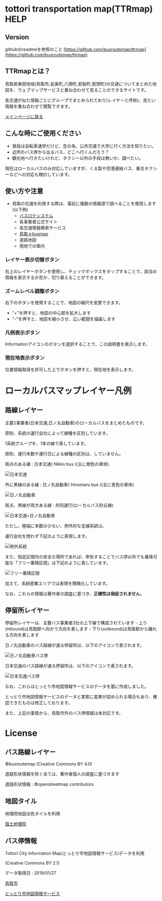 
# tottori transportation map(TTRmap) HELP
## Version
githubのreadmeを参照のこと
[https://github.com/busroutemap/ttrmap](https://github.com/busroutemap/ttrmap)

## TTRmapとは？
鳥取県東部地域(鳥取市,岩美町,八頭町,若桜町,智頭町)の交通についてまとめた地図を、ウェブマップサービスと重ね合わせて見ることのできるサイトです。

各交通が似た情報ごとにグループでまとめられており(レイヤーと呼称)、見たい情報を重ね合わせて閲覧できます。

[メインページに戻る](https://busroutemap.github.io/ttrmap)

## こんな時にご使用ください
- 普段は自転車通学だけど、念の為、公共交通で大学に行く方法を知りたい。
- 近所のバス停から出るバス、どこへ行くんだろう？
- 観光地へ行きたいけれど、タクシー以外の手段は無いか、調べたい。

現在はローカルバスのみ対応していますが、くる梨や空港連絡バス、乗合タクシーなどへの対応も検討しています。

## 使い方や注意
- 鳥取の交通を利用する際は、事前に複数の情報源で調べることを推奨します(以下例)
    - [バスロケシステム](https://ikisaki.jp)
    - 各事業者公式サイト
    - 各交通情報検索サービス
    - [鳥取＊busmap](https://busroutemap.github.io/tottori)
    - 道路地図
    - 現地での案内

### レイヤー表示切替ボタン
右上のレイヤーボタンを使用し、チェックボックスをタップすることで、該当の情報を表示するか否か、切り替えることができます。

### ズームレベル調整ボタン
右下のボタンを使用することで、地図の縮尺を変更できます。
- "+"を押すと、地図の中心部を拡大します
- "-"を押すと、地図を縮小させ、広い範囲を描画します

### 凡例表示ボタン
Informationアイコンのボタンを選択することで、この説明書を表示します。

### 現在地表示ボタン
位置情報取得を許可した上でボタンを押すと、現在地を表示します。

# ローカルバスマップレイヤー凡例
## 路線レイヤー
主要2事業者(日本交通,日ノ丸自動車)のローカルバスをまとめたものです。

原則、系統の運行会社によって線種を区別しています。

1系統グループを、1本の線で表しています。

原則、運行本数や運行日による線種の区別は、していません。

斑点のある線 : 日本交通( Nikko bus )(主に橙色の車体)

![日本交通](pic/n.png)

外に黒縁のある線 : 日ノ丸自動車( Hinomaru bus )(主に青色の車体)

![日ノ丸自動車](pic/h.png)

斑点、黒縁が両方ある線 : 共同運行(ローカルバス砂丘線)

![日本交通+日ノ丸自動車](pic/s.png)

ただし、極端に本数の少ない、例外的な支線系統は、

運行会社を問わず下記のように表現します。

![例外系統](pic/a.png)

また、指定区間内の安全な場所であれば、申告することでバス停以外でも乗降可能な「フリー乗降区間」は下記のように表しています。

![フリー乗降区間](pic/f.png)

加えて、系統密集エリアでは表現を簡略化しています。

なお、これらの情報は著作者の調査に基づき、**正確性は保証されません**。

## 停留所レイヤー
停留所レイヤーは、主要バス事業者2社の上下線で構成されています
    - 上り(inbound)は鳥取駅へ向かう方向を表します
    - 下り(outbound)は鳥取駅から離れる方向を表します

日ノ丸自動車のバス路線が通る停留所は、以下のアイコンで表されます。

![日ノ丸自動車バス停](../icons/hn.png)

日本交通のバス路線が通る停留所は、以下のアイコンで表されます。

![日本交通バス停](../icons/hn.png)

なお、これらはとっとり市地図情報サービスのデータを基に作成しました。

とっとり市地図情報サービスのデータと実態に差異が認められる場合もあり、確認できたものは修正しております。

また、上記の事情から、鳥取市外のバス停情報は未対応です。

# License

## バス路線レイヤー
©busroutemap (Creative Commons BY 4.0)

道路形状情報を除く全ては、著作者個人の調査に基づきます

道路形状情報 : ©openstreetmap contributors

## 地図タイル
地理院地図淡色タイルを利用

[国土地理院](https://maps.gsi.go.jp/development/ichiran.html)

## バス停情報
Tottori City Information Map(とっとり市地図情報サービス)データを利用

(Creative Commons BY 2.1)

データ取得日 : 2019/01/27

[鳥取市](https://www.city.tottori.lg.jp)

[とっとり市地図情報サービス](https://gis.city.tottori.lg.jp/webgis/?p=1)
